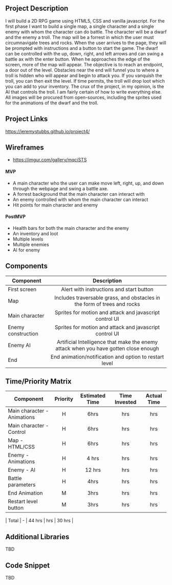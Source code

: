 ## Project Description

I will build a 2D RPG game using HTML5, CSS and vanilla javascript. For the first phase I want to build a single map, a single character and a single enemy with whom the character can do battle. The character will be a dwarf and the enemy a troll. The map will be a forrest in which the user must circumnavigate trees and rocks. When the user arrives to the page, they will be prompted with instructions and a button to start the game. The dwarf can be controlled with the up, down, right, and left arrows and can swing a battle ax with the enter button. When he approaches the edge of the screen, more of the map will appear. The objective is to reach an endpoint, a door out of the level. Obstacles near the end will funnel you to where a troll is hidden who will appear and begin to attack you. If you vanquish the troll, you can then exit the level. If time permits, the troll will drop loot which you can add to your inventory. The crux of the project, in my opinion, is the AI that controls the troll. I am fairly certain of how to write everything else. All images will be procured from open-sources, including the sprites used for the animations of the dwarf and the troll.

## Project Links

https://jeremystubbs.github.io/project4/

## Wireframes

- https://imgur.com/gallery/mqciSTS

#### MVP

- A main character who the user can make move left, right, up, and down through the webpage and swing a battle axe.
- A forrest background that the main character can interact with
- An enemy controlled with whom the main character can interact
- Hit points for main character and enemy

#### PostMVP

- Health bars for both the main character and the enemy
- An inventory and loot
- Multiple levels
- Multiple enemies
- AI for enemy

## Components

| Component          |                                     Description                                      |
| ------------------ | :----------------------------------------------------------------------------------: |
| First screen       |                       Alert with instructions and start button                       |
| Map                |       Includes traversable grass, and obstacles in the form of trees and rocks       |
| Main character     |               Sprites for motion and attack and javascript control UI                |
| Enemy construction |               Sprites for motion and attack and javascript control UI                |
| Enemy AI           | Artificial Intelligence that make the enemy attack when you have gotten close enough |
| End                |                End animation/notification and option to restart level                |

## Time/Priority Matrix

| Component                   | Priority | Estimated Time | Time Invested | Actual Time |
| --------------------------- | :------: | :------------: | :-----------: | :---------: |
| Main character - Animations |    H     |      6hrs      |      hrs      |     hrs     |
| Main character - Control    |    H     |      6hrs      |      hrs      |     hrs     |
| Map - HTML/CSS              |    H     |      6hrs      |      hrs      |     hrs     |
| Enemy - Animations          |    H     |     4 hrs      |      hrs      |     hrs     |
| Enemy - AI                  |    H     |     12 hrs     |      hrs      |     hrs     |
| Battle parameters           |    H     |      4hrs      |      hrs      |     hrs     |
| End Animation               |    M     |      3hrs      |      hrs      |     hrs     |
| Restart level button        |    M     |      3hrs      |      hrs      |     hrs     |

| Total | - | 44 hrs | hrs | 30 hrs |

## Additional Libraries

TBD

## Code Snippet

TBD
